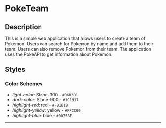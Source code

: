 # PokeTeam

## Description

This is a simple web application that allows users to create a team of Pokemon. Users can search for Pokemon by name and add them to their team. Users can also remove Pokemon from their team. The application uses the PokeAPI to get information about Pokemon.

## Styles

### Color Schemes

- *light-color*: Stone-300 - `#D6D3D1`
- *dark-color*: Stone-900 - `#1C1917`
- *highlight-red*: red - `#FB1B1B`
- *highlight-yellow*: yellow - `#FFCC00`
- *highlight-blue*: blue - `#0075BE`

---